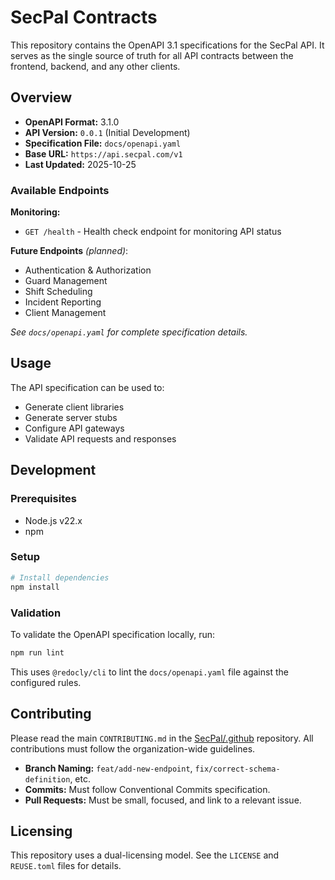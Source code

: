 <!--
SPDX-FileCopyrightText: 2025 SecPal
SPDX-License-Identifier: CC0-1.0
-->

# SecPal Contracts

This repository contains the OpenAPI 3.1 specifications for the SecPal API. It serves as the single source of truth for all API contracts between the frontend, backend, and any other clients.

## Overview

- **OpenAPI Format:** 3.1.0
- **API Version:** `0.0.1` (Initial Development)
- **Specification File:** `docs/openapi.yaml`
- **Base URL:** `https://api.secpal.com/v1`
- **Last Updated:** 2025-10-25

### Available Endpoints

**Monitoring:**

- `GET /health` - Health check endpoint for monitoring API status

**Future Endpoints** _(planned)_:

- Authentication & Authorization
- Guard Management
- Shift Scheduling
- Incident Reporting
- Client Management

_See `docs/openapi.yaml` for complete specification details._

## Usage

The API specification can be used to:

- Generate client libraries
- Generate server stubs
- Configure API gateways
- Validate API requests and responses

## Development

### Prerequisites

- Node.js v22.x
- npm

### Setup

```bash
# Install dependencies
npm install
```

### Validation

To validate the OpenAPI specification locally, run:

```bash
npm run lint
```

This uses `@redocly/cli` to lint the `docs/openapi.yaml` file against the configured rules.

## Contributing

Please read the main `CONTRIBUTING.md` in the [SecPal/.github](https://github.com/SecPal/.github) repository. All contributions must follow the organization-wide guidelines.

- **Branch Naming:** `feat/add-new-endpoint`, `fix/correct-schema-definition`, etc.
- **Commits:** Must follow Conventional Commits specification.
- **Pull Requests:** Must be small, focused, and link to a relevant issue.

## Licensing

This repository uses a dual-licensing model. See the `LICENSE` and `REUSE.toml` files for details.

<!-- CLA Test: Verify CI workflows -->
